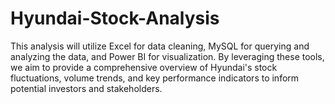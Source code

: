 # Hyundai-Stock-Analysis
This analysis will utilize Excel for data cleaning, MySQL for querying and analyzing the data, and Power BI for visualization. By leveraging these tools, we aim to provide a comprehensive overview of Hyundai's stock fluctuations, volume trends, and key performance indicators to inform potential investors and stakeholders.
